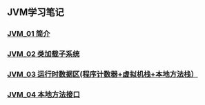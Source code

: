 ## JVM学习笔记

### [JVM_01 简介](https://juejin.im/post/5e71c5c96fb9a07c98550df2)
### [JVM_02 类加载子系统](https://juejin.im/post/5e71c9e1518825494f7e17d2)
### [JVM_03 运行时数据区(程序计数器+虚拟机栈+本地方法栈）](https://juejin.im/post/5e71d675f265da5711264f46)
### [JVM_04 本地方法接口](https://juejin.im/post/5e71eac36fb9a07c9c6a74c0)

